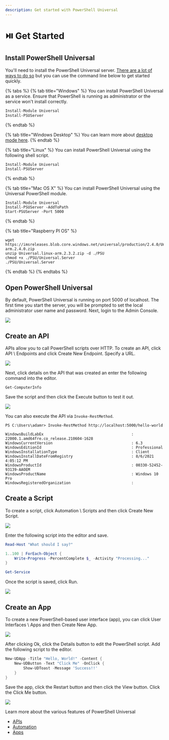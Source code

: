 ```yaml
---
description: Get started with PowerShell Universal
---
```


# ⏯️ Get Started

## Install PowerShell Universal

You'll need to install the PowerShell Universal server. [There are a lot of ways to do so](getting-started/) but you can use the command line below to get started quickly.

{% tabs %}
{% tab title="Windows" %}
You can install PowerShell Universal as a service. Ensure that PowerShell is running as administrator or the service won't install correctly.

```powershell
Install-Module Universal
Install-PSUServer
```
{% endtab %}

{% tab title="Windows Desktop" %}
You can learn more about [desktop mode here](https://docs.powershelluniversal.com/desktop/about-desktop-mode).
{% endtab %}

{% tab title="Linux" %}
You can install PowerShell Universal using the following shell script.

```
Install-Module Universal
Install-PSUServer
```
{% endtab %}

{% tab title="Mac OS X" %}
You can install PowerShell Universal using the Universal PowerShell module.

```
Install-Module Universal
Install-PSUServer -AddToPath
Start-PSUServer -Port 5000
```
{% endtab %}

{% tab title="Raspberry PI OS" %}
```
wget https://imsreleases.blob.core.windows.net/universal/production/2.4.0/Universal.linux-arm.2.4.0.zip
unzip Universal.linux-arm.2.3.2.zip -d ./PSU
chmod +x ./PSU/Universal.Server
./PSU/Universal.Server

```
{% endtab %}
{% endtabs %}

## Open PowerShell Universal

By default, PowerShell Universal is running on port 5000 of localhost. The first time you start the server, you will be prompted to set the local administrator user name and password. Next, login to the Admin Console.&#x20;

![](<.gitbook/assets/image (426).png>)

## Create an API

APIs allow you to call PowerShell scripts over HTTP. To create an API, click API \ Endpoints and click Create New Endpoint. Specify a URL.

![](<.gitbook/assets/image (259).png>)

Next, click details on the API that was created an enter the following command into the editor.

```
Get-ComputerInfo
```

Save the script and then click the Execute button to test it out.

![](<.gitbook/assets/image (448).png>)

You can also execute the API via `Invoke-RestMethod`.

```
PS C:\Users\adamr> Invoke-RestMethod http://localhost:5000/hello-world

WindowsBuildLabEx                                       : 22000.1.amd64fre.co_release.210604-1628
WindowsCurrentVersion                                   : 6.3
WindowsEditionId                                        : Professional
WindowsInstallationType                                 : Client
WindowsInstallDateFromRegistry                          : 8/6/2021 4:05:12 PM
WindowsProductId                                        : 00330-52452-93139-AAOEM
WindowsProductName                                      : Windows 10 Pro
WindowsRegisteredOrganization                           :
```

## Create a Script

To create a script, click Automation \ Scripts and then click Create New Script.

![](<.gitbook/assets/image (559).png>)

Enter the following script into the editor and save.

```powershell
Read-Host "What should I say?"

1..100 | ForEach-Object {
    Write-Progress -PercentComplete $_ -Activity "Processing..."
}

Get-Service
```

Once the script is saved, click Run.

![](.gitbook/assets/runjob.gif)

## Create an App

To create a new PowerShell-based user interface (app), you can click User Interfaces \ Apps and then Create New App.

![](<.gitbook/assets/image (248).png>)

After clicking Ok, click the Details button to edit the PowerShell script. Add the following script to the editor.

```powershell
New-UDApp -Title "Hello, World!" -Content {
    New-UDButton -Text "Click Me" -OnClick {
        Show-UDToast -Message 'Success!!'
    }
}
```

Save the app, click the Restart button and then click the View button. Click the Click Me button.

![](<.gitbook/assets/image (483).png>)

Learn more about the various features of PowerShell Universal

* [APIs](api/about.md)
* [Automation](automation/about.md)
* [Apps](apps/building-dashboards.md)
